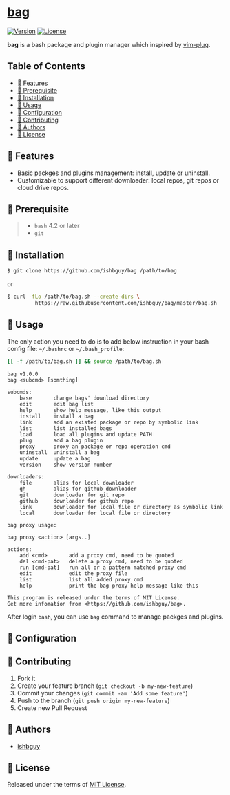 # [bag](https://github.com/ishbguy/bag)

[![Version][versvg]][ver] [![License][licsvg]][lic]

[versvg]: https://img.shields.io/badge/version-v1.0.0-lightgrey.svg
[ver]: https://img.shields.io/badge/version-v1.0.0-lightgrey.svg
[licsvg]: https://img.shields.io/badge/license-MIT-green.svg
[lic]: https://github.com/ishbguy/bag/blob/master/LICENSE

**bag** is a bash package and plugin manager which inspired by [vim-plug](https://github.com/junegunn/vim-plug).

## Table of Contents

+ [:art: Features](#art-features)
+ [:straight_ruler: Prerequisite](#straight_ruler-prerequisite)
+ [:rocket: Installation](#rocket-installation)
+ [:notebook: Usage](#notebook-usage)
+ [:memo: Configuration](#memo-configuration)
+ [:hibiscus: Contributing](#hibiscus-contributing)
+ [:boy: Authors](#boy-authors)
+ [:scroll: License](#scroll-license)

## :art: Features

+ Basic packges and plugins management: install, update or uninstall.
+ Customizable to support different downloader: local repos, git repos or cloud drive repos.

## :straight_ruler: Prerequisite

> + `bash` 4.2 or later
> + `git`

## :rocket: Installation

``` bash
$ git clone https://github.com/ishbguy/bag /path/to/bag
```
or
```bash
$ curl -fLo /path/to/bag.sh --create-dirs \
         https://raw.githubusercontent.com/ishbguy/bag/master/bag.sh
```

## :notebook: Usage

The only action you need to do is to add below instruction in your bash config file: `~/.bashrc` or `~/.bash_profile`:

```bash
[[ -f /path/to/bag.sh ]] && source /path/to/bag.sh
```

```
bag v1.0.0
bag <subcmd> [somthing]

subcmds:
    base       change bags' download directory
    edit       edit bag list
    help       show help message, like this output
    install    install a bag
    link       add an existed package or repo by symbolic link
    list       list installed bags
    load       load all plugins and update PATH
    plug       add a bag plugin
    proxy      proxy an package or repo operation cmd
    uninstall  uninstall a bag
    update     update a bag
    version    show version number

downloaders:
    file       alias for local downloader
    gh         alias for github downloader
    git        downloader for git repo
    github     downloader for github repo
    link       downloader for local file or directory as symbolic link
    local      downloader for local file or directory

bag proxy usage:

bag proxy <action> [args..]

actions:
    add <cmd>       add a proxy cmd, need to be quoted
    del <cmd-pat>   delete a proxy cmd, need to be quoted
    run [cmd-pat]   run all or a pattern matched proxy cmd
    edit            edit the proxy file
    list            list all added proxy cmd
    help            print the bag proxy help message like this

This program is released under the terms of MIT License.
Get more infomation from <https://github.com/ishbguy/bag>.
```

After login `bash`, you can use `bag` command to manage packges and plugins.

## :memo: Configuration

## :hibiscus: Contributing

1. Fork it
2. Create your feature branch (`git checkout -b my-new-feature`)
3. Commit your changes (`git commit -am 'Add some feature'`)
4. Push to the branch (`git push origin my-new-feature`)
5. Create new Pull Request

## :boy: Authors

+ [ishbguy](https://github.com/ishbguy)

## :scroll: License

Released under the terms of [MIT License](https://opensource.org/licenses/MIT).
